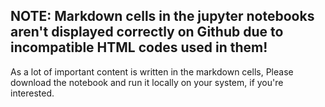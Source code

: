 ## NOTE: Markdown cells in the jupyter notebooks aren't displayed correctly on Github due to incompatible HTML codes used in them!
As a lot of important content is written in the markdown cells, Please download the notebook and run it locally on your system, if you're interested. 
